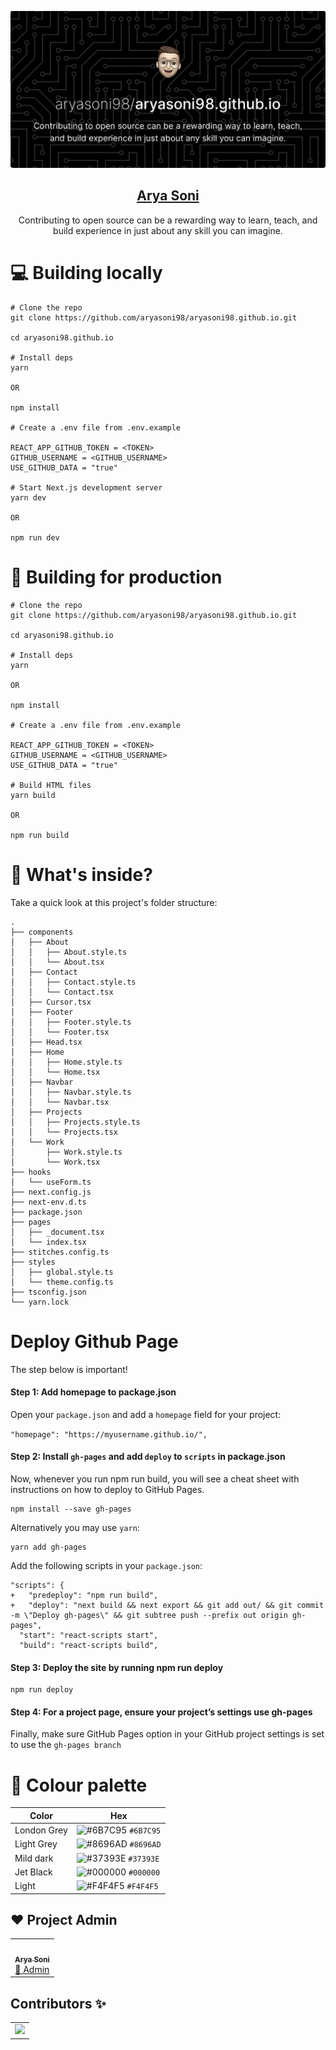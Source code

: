 ![image](./public/aryasoni98.png)

<p align="center">
  <a href="https://aryasoni98.github.io/">
    <h2 align="center">Arya Soni</h2>
  </a>
</p>
<p align="center">Contributing to open source can be a rewarding way to learn, teach, and build experience in just about any skill you can imagine.</p>

# 💻 Building locally

```shell
# Clone the repo
git clone https://github.com/aryasoni98/aryasoni98.github.io.git

cd aryasoni98.github.io

# Install deps
yarn

OR

npm install

# Create a .env file from .env.example

REACT_APP_GITHUB_TOKEN = <TOKEN>
GITHUB_USERNAME = <GITHUB_USERNAME>
USE_GITHUB_DATA = "true"

# Start Next.js development server
yarn dev

OR

npm run dev
```

# 🚀 Building for production

```shell
# Clone the repo
git clone https://github.com/aryasoni98/aryasoni98.github.io.git

cd aryasoni98.github.io

# Install deps
yarn

OR

npm install

# Create a .env file from .env.example

REACT_APP_GITHUB_TOKEN = <TOKEN>
GITHUB_USERNAME = <GITHUB_USERNAME>
USE_GITHUB_DATA = "true"

# Build HTML files
yarn build

OR

npm run build
```

# 📂 What's inside?

Take a quick look at this project's folder structure:

```
.
├── components
│   ├── About
│   │   ├── About.style.ts
│   │   └── About.tsx
│   ├── Contact
│   │   ├── Contact.style.ts
│   │   └── Contact.tsx
│   ├── Cursor.tsx
│   ├── Footer
│   │   ├── Footer.style.ts
│   │   └── Footer.tsx
│   ├── Head.tsx
│   ├── Home
│   │   ├── Home.style.ts
│   │   └── Home.tsx
│   ├── Navbar
│   │   ├── Navbar.style.ts
│   │   └── Navbar.tsx
│   ├── Projects
│   │   ├── Projects.style.ts
│   │   └── Projects.tsx
│   └── Work
│       ├── Work.style.ts
│       └── Work.tsx
├── hooks
│   └── useForm.ts
├── next.config.js
├── next-env.d.ts
├── package.json
├── pages
│   ├── _document.tsx
│   └── index.tsx
├── stitches.config.ts
├── styles
│   ├── global.style.ts
│   └── theme.config.ts
├── tsconfig.json
└── yarn.lock
```

# Deploy Github Page
The step below is important!

#### Step 1: Add homepage to package.json
Open your `package.json` and add a `homepage` field for your project:

  ```"homepage": "https://myusername.github.io/",```

#### Step 2: Install `gh-pages` and add `deploy` to `scripts` in package.json

Now, whenever you run npm run build, you will see a cheat sheet with instructions on how to deploy to GitHub Pages.

```
npm install --save gh-pages
```

Alternatively you may use `yarn`:

```
yarn add gh-pages
```

Add the following scripts in your `package.json`:

```
"scripts": {
+   "predeploy": "npm run build",
+   "deploy": "next build && next export && git add out/ && git commit -m \"Deploy gh-pages\" && git subtree push --prefix out origin gh-pages",
  "start": "react-scripts start",
  "build": "react-scripts build",
```

#### Step 3: Deploy the site by running npm run deploy
```
npm run deploy
```

#### Step 4: For a project page, ensure your project’s settings use gh-pages

Finally, make sure GitHub Pages option in your GitHub project settings is set to use the `gh-pages branch`

# 🎨 Colour palette

| Color          | Hex                                                                |
| -------------- | ------------------------------------------------------------------ |
| London Grey    | ![#6B7C95](https://via.placeholder.com/10/6B7C95?text=+) `#6B7C95` |
| Light Grey     | ![#8696AD](https://via.placeholder.com/10/8696AD?text=+) `#8696AD` |
| Mild dark      | ![#37393E](https://via.placeholder.com/10/37393E?text=+) `#37393E` |
| Jet Black      | ![#000000](https://via.placeholder.com/10/000000?text=+) `#000000` |
| Light          | ![#F4F4F5](https://via.placeholder.com/10/F4F4F5?text=+) `#F4F4F5` |

## ❤️ Project Admin

<table>
	<tr>
		<td align="center">
			<a href="https://github.com/aryasoni98">
				<img src="./public/aryasoni.jpeg" width="100px" alt="" />
				<br /> <sub><b>Arya Soni</b></sub>
			</a>
			<br /> <a href="https://github.com/aryasoni98">
		👑 Admin
	    </a>
		</td>
	</tr>
</table>

## Contributors ✨

<table>
	 <tr>
		 <td>
       <a href="https://github.com/aryasoni98/aryasoni98.github.io/graphs/contributors">
      <img src="https://contrib.rocks/image?repo=aryasoni98/aryasoni98.github.io" />
      </a>
      </a>
		</td>
  </tr>
</table>
